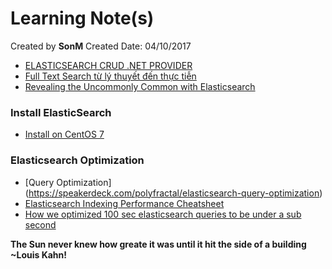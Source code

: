 # Learning Note(s)

Created by **SonM** 
Created Date: 04/10/2017


* [ELASTICSEARCH CRUD .NET PROVIDER](https://damienbod.com/2014/09/22/elasticsearch-crud-net-provider/)
* [Full Text Search từ lý thuyết đến thực tiễn](http://ktmt.github.io/blog/2014/05/09/full-text-search-tu-ly-thuyet-den-thuc-tien-phan-cuoi/)
* [Revealing the Uncommonly Common with Elasticsearch](https://www.infoq.com/presentations/elasticsearch-revealing-uncommonly-common)

### Install ElasticSearch
* [Install on CentOS 7](https://www.digitalocean.com/community/tutorials/how-to-install-and-configure-elasticsearch-on-centos-7)

### Elasticsearch Optimization
* [Query Optimization] (https://speakerdeck.com/polyfractal/elasticsearch-query-optimization)
* [Elasticsearch Indexing Performance Cheatsheet](https://blog.codecentric.de/en/2014/05/elasticsearch-indexing-performance-cheatsheet/)
* [How we optimized 100 sec elasticsearch queries to be under a sub second](https://abhishek376.wordpress.com/2014/11/24/how-we-optimized-100-sec-elasticsearch-queries-to-be-under-a-sub-second/)

**The Sun never knew how greate it was until it hit the side of a building**
**~Louis Kahn!**
